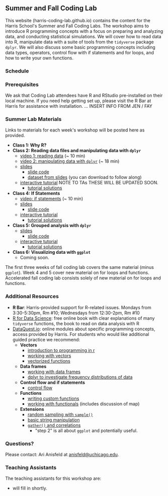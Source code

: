 ## Summer and Fall Coding Lab

This website (harris-coding-lab.github.io) contains the content for the Harris School's Summer and Fall Coding Labs. The workshop aims to introduce R programming concepts with a focus on preparing and analyzing data, and conducting statistical simulations. We will cover how to read data into R,  manipulate data with a suite of tools from the `tidyverse` package `dplyr`. We will also discuss some basic programming concepts including data types, operators, control flow with if statements and for loops, and how to write your own functions.

### Schedule 

### Prerequisites

We ask that Coding Lab attendees have R and RStudio pre-installed on their local machine. If you need help getting set up, please visit the R Bar at Harris for assistance with installation. ... INSERT INFO FROM JEN / FAY

### Summer Lab Materials 

Links to materials for each week's workshop will be posted here as provided.


- **Class 1: Why R?**
- **Class 2: Reading data files and manipulating data with `dplyr`**
  - [video 1: reading data](https://youtu.be/WwoMJODwFOQ) (~ 10 min)
  - [video 2: manipulating data with `dplyr`](https://youtu.be/o1a-9-RvNc4) (~ 18 min)
  - [slides]()
    - [slide code]()
    - [dataset from slides](data/SCE-Public-LM-Quarterly-Microdata.xlsx) (you can download to follow along)
  - [interactive tutorial](https://harris-coding-lab.shinyapps.io/reading-files/)  NOTE TO TAs THESE WILL BE UPDATED SOON.
    - [tutorial solutions](code/02_solutions.R)
- **Class 4: If Statements**
  - [video: if statements](https://youtu.be/WwoMJODwFOQ) (~ 10 min)
  - [slides](slides/03_if-statements.html)
    - [slide code](code/03_if-statements.R) 
  - [interactive tutorial](https://harris-coding-lab.shinyapps.io/if-statements/)
    - [tutorial solutions](code/03_solutions.R)
- **Class 5: Grouped analysis with `dplyr`**
  - [slides](slides/04_for-loops.html)
    - [slide code](code/04_for-loops.R) 
  - [interactive tutorial](https://harris-coding-lab.shinyapps.io/for-loops/)
    - [tutorial solutions](code/04_solutions.R)
- **Class 6: Visualizing data with `ggplot`**
  - Coming soon. 
  
The first three weeks of fall coding lab covers the same material (minus `ggplot`). Week 4 and 5 cover new material on for loops and functions. 
Accelerated fall coding lab consists solely of new material on for loops and functions.
  
  
### Additional Resources

- **R Bar**: Harris-provided support for R-related issues. Mondays from 3:30-5:30pm, Rm #10; Wednesdays from 12:30-2pm, Rm #10
- [R for Data Science](https://r4ds.had.co.nz/): free online book with clear explanations of many `tidyverse` functions, the book to read on data analysis with R
- [DataQuest.io](https://www.dataquest.io): online modules about specific programming concepts, access provided by Harris. For students who would like additional guided practice we recommend:
  - **Vectors**
    - [introduction to programming in r](https://app.dataquest.io/m/332/introduction-to-programming-in-r)
    - [working with vectors](https://app.dataquest.io/m/333/working-with-vectors)
    - [vectorized functions](https://app.dataquest.io/m/339/working-with-vectorized-functions)
  - **Data frames**
    - [working with data frames](https://app.dataquest.io/m/336/working-with-data-frames/)
    - [dplyr to investigate frequency distributions of data](https://app.dataquest.io/m/396/frequency-distributions)
  - **Control flow and if statements**
    - [control flow](https://app.dataquest.io/m/338/working-with-control-structures)
  - **Functions**
    - [writing custom functions](https://app.dataquest.io/m/340/writing-custom-functions)
    - [working with functionals](https://app.dataquest.io/m/341/working-with-functionals) (includes discussion of map)
  - **Extensions**
     - [random sampling with `sample()`](https://app.dataquest.io/m/393/simple-random-sampling)
     - [basic string manipulation](https://app.dataquest.io/m/342/fundamentals-of-string-manipulation)
     - [`gather()` and correlations](https://app.dataquest.io/m/325/correlations-and-reshaping-data/4/gathering-data-into-columns)
       - "step 2" is all about `ggplot` and potentially useful.


### Questions?

Please contact: Ari Anisfeld at anisfeld@uchicago.edu.

### Teaching Assistants

The teaching assistants for this workshop are:

- will fill in shortly.
